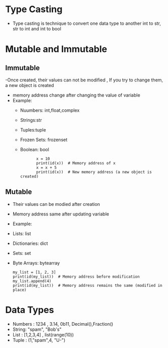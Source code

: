 # Type Casting 
 - Type casting is technique to  convert one data type to another
 int to str, str to int and int to bool
# Mutable and Immutable

## Immutable 
 -Once created, their values can not be modified , If you try to change them, a new object is created
  - memory address change after changing the value of variable
 - Example:
   - Nuumbers: int,float,complex
   - Strings:str
   - Tuples:tuple
   - Frozen Sets: frozenset
   - Boolean: bool

                x = 10
                print(id(x))  # Memory address of x
                x = x + 5
                print(id(x))  # New memory address (a new object is created)

## Mutable
- Their values can be modied after creation
 - Memory address same after updating variable
 - Example:
  - Lists: list
  - Dictionaries: dict
  - Sets: set
  - Byte Arrays: bytearray

        my_list = [1, 2, 3]
        print(id(my_list))  # Memory address before modification
        my_list.append(4)  
        print(id(my_list))  # Memory address remains the same (modified in place)

# Data Types 
 - Numbers : 1234 , 3.14, 0b11, Decimal(),Fraction()
 - String: "spam", "Bob's"
 - List : [1,2,3,4]  , list(range(10))
 - Tuple : (1,"spam",4, "U-")